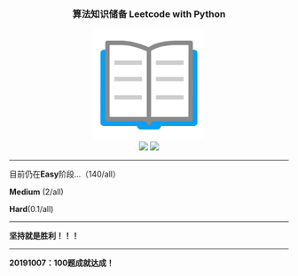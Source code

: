 <h3 align="center">算法知识储备 Leetcode with Python</h3>
<div align="center">
    <img src="Easy/book.png">
</div>
<div align="center">
    <img src="https://img.shields.io/badge/%3E-Leetcode-blue.svg">
    <img src="https://img.shields.io/badge/-Algorithm-blue.svg">
</div>

---

目前仍在**Easy**阶段...（140/all）

**Medium** (2/all)

**Hard**(0.1/all)

---

**坚持就是胜利！！！**

---

**20191007：100题成就达成！**

